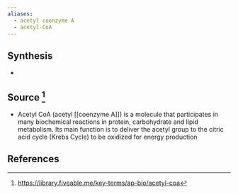 ```yaml
---
aliases:
  - acetyl coenzyme A
  - acetyl-CoA
---
```

## Synthesis
- 
## Source [^1]
- Acetyl CoA (acetyl [[coenzyme A]]) is a molecule that participates in many biochemical reactions in protein, carbohydrate and lipid metabolism. Its main function is to deliver the acetyl group to the citric acid cycle (Krebs Cycle) to be oxidized for energy production
## References

[^1]: https://library.fiveable.me/key-terms/ap-bio/acetyl-coa